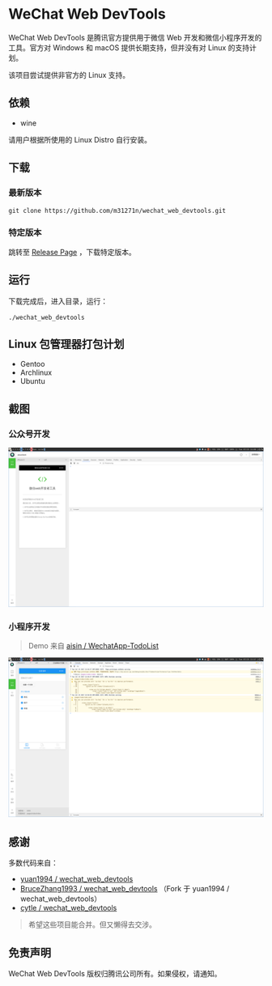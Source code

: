 # WeChat Web DevTools
WeChat Web DevTools 是腾讯官方提供用于微信 Web 开发和微信小程序开发的工具。官方对 Windows 和 macOS 提供长期支持，但并没有对 Linux 的支持计划。

该项目尝试提供非官方的 Linux 支持。

## 依赖
+ wine

请用户根据所使用的 Linux Distro 自行安装。

## 下载
### 最新版本
```
git clone https://github.com/m31271n/wechat_web_devtools.git
```

### 特定版本
跳转至 [Release Page](https://github.com/m31271n/wechat_web_devtools/releases) ，下载特定版本。

## 运行
下载完成后，进入目录，运行：

```
./wechat_web_devtools
```

## Linux 包管理器打包计划
+ Gentoo
+ Archlinux
+ Ubuntu

## 截图
### 公众号开发
![公众号开发](./screenshot/公众号开发.png)

### 小程序开发
> Demo 来自 [aisin / WechatApp-TodoList](https://github.com/aisin/WechatApp-TodoList)

![小程序开发](./screenshot/小程序开发.png)

## 感谢
多数代码来自：

+ [yuan1994 / wechat_web_devtools](https://github.com/yuan1994/wechat_web_devtools)
+ [BruceZhang1993 / wechat_web_devtools](https://github.com/BruceZhang1993/wechat_web_devtools) （Fork 于 yuan1994 / wechat_web_devtools）
+ [cytle / wechat_web_devtools](https://github.com/cytle/wechat_web_devtools)

> 希望这些项目能合并。但又懒得去交涉。

## 免责声明
WeChat Web DevTools 版权归腾讯公司所有。如果侵权，请通知。
